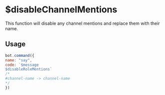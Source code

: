 # $disableChannelMentions

This function will disable any channel mentions and replace them with their name.

## Usage

```javascript
bot.command({
name: "say", 
code: `$message
$disableRoleMentions` 
/*
#channel-name -> channel-name
*/
})
```

